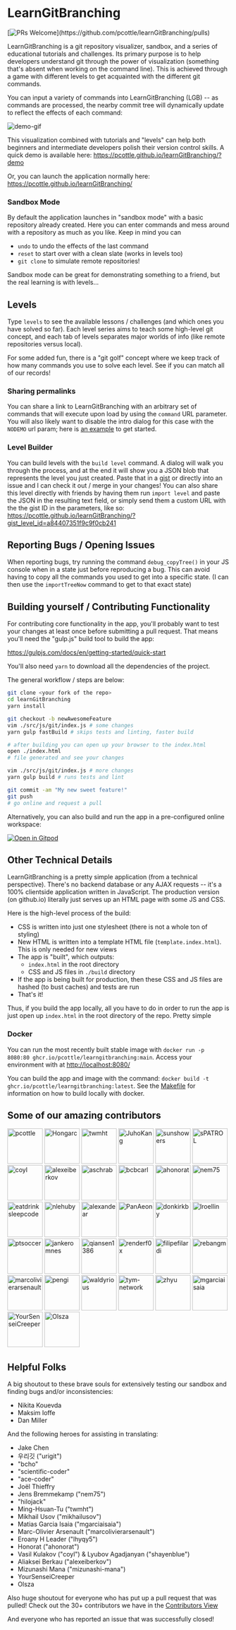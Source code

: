 # LearnGitBranching

[![PRs Welcome](https://img.shields.io/badge/PRs-welcome-brightgreen.svg?)](https://github.com/pcottle/learnGitBranching/pulls)

LearnGitBranching is a git repository visualizer, sandbox, and a series of educational tutorials and challenges. Its primary purpose is to help developers understand git through the power of visualization (something that's absent when working on the command line). This is achieved through a game with different levels to get acquainted with the different git commands.

You can input a variety of commands into LearnGitBranching (LGB) -- as commands are processed, the nearby commit tree will dynamically update to reflect the effects of each command:

![demo-gif](Test.file.png)

This visualization combined with tutorials and "levels" can help both beginners and intermediate developers polish their version control skills. A quick demo is available here:
https://pcottle.github.io/learnGitBranching/?demo

Or, you can launch the application normally here:
https://pcottle.github.io/learnGitBranching/

### Sandbox Mode

By default the application launches in "sandbox mode" with a basic repository already created. Here you can enter commands and mess around with a repository as much as you like. Keep in mind you can

* `undo` to undo the effects of the last command
* `reset` to start over with a clean slate (works in levels too)
* `git clone` to simulate remote repositories!

Sandbox mode can be great for demonstrating something to a friend, but the real learning is with levels...

## Levels

Type `levels` to see the available lessons / challenges (and which ones you have solved so far). Each level series aims to teach some high-level git concept, and each tab of levels separates major worlds of info (like remote repositories versus local).

For some added fun, there is a "git golf" concept where we keep track of how many commands you use to solve each level. See if you can match all of our records!

### Sharing permalinks

You can share a link to LearnGitBranching with an arbitrary set of commands that will execute upon load by using the `command` URL parameter. You will also likely want to disable the intro dialog for this case with the `NODEMO` url param; here is [an example](https://learngitbranching.js.org/?NODEMO&command=echo%20%22hello%22;%20git%20commit) to get started.

### Level Builder

You can build levels with the `build level` command. A dialog will walk you through the process, and at the end it will show you a JSON blob that represents the level you just created. Paste that in a [gist](https://gist.github.com) or directly into an issue and I can check it out / merge in your changes! You can also share this level directly with friends by having them run `import level` and paste the JSON in the resulting text field, or simply send them a custom URL with the the gist ID in the parameters, like so:
https://pcottle.github.io/learnGitBranching/?gist_level_id=a84407351f9c9f0cb241

## Reporting Bugs / Opening Issues

When reporting bugs, try running the command `debug_copyTree()` in your JS console when in a state just before reproducing a bug. This can avoid having to copy all the commands you used to get into a specific state. (I can then use the `importTreeNow` command to get to that exact state)

## Building yourself / Contributing Functionality

For contributing core functionality in the app, you'll probably want to test your changes
at least once before submitting a pull request. That means you'll need the "gulp.js" build tool to build the app:

https://gulpjs.com/docs/en/getting-started/quick-start

You'll also need `yarn` to download all the dependencies of the project.

The general workflow / steps are below:

```bash
git clone <your fork of the repo>
cd learnGitBranching
yarn install

git checkout -b newAwesomeFeature
vim ./src/js/git/index.js # some changes
yarn gulp fastBuild # skips tests and linting, faster build

# after building you can open up your browser to the index.html
open ./index.html
# file generated and see your changes

vim ./src/js/git/index.js # more changes
yarn gulp build # runs tests and lint

git commit -am "My new sweet feature!"
git push
# go online and request a pull
```

Alternatively, you can also build and run the app in a pre-configured online workspace:

[![Open in Gitpod](https://gitpod.io/button/open-in-gitpod.svg)](https://gitpod.io/#https://github.com/pcottle/learnGitBranching/blob/main/src/js/git/index.js)


## Other Technical Details

LearnGitBranching is a pretty simple application (from a technical perspective). There's no backend database or any AJAX requests -- it's a 100% clientside application written in JavaScript. The production version (on github.io) literally just serves up an HTML page with some JS and CSS.

Here is the high-level process of the build:

* CSS is written into just one stylesheet (there is not a whole ton of styling)
* New HTML is written into a template HTML file (`template.index.html`). This is only needed
  for new views
* The app is "built", which outputs:
  * `index.html` in the root directory
  * CSS and JS files in `./build` directory
* If the app is being built for production, then these CSS and JS files
  are hashed (to bust caches) and tests are run
* That's it!

Thus, if you build the app locally, all you have to do in order to run the app is just open up `index.html` in the root directory of the repo. Pretty simple

### Docker

You can run the most recently built stable image with `docker run -p 8080:80 ghcr.io/pcottle/learngitbranching:main`. Access your environment with at [http://localhost:8080/](<http://localhost:8080/>)

You can build the app and image with the command: `docker build -t ghcr.io/pcottle/learngitbranching:latest`. See the [Makefile](Makefile) for information on how to build locally with docker.

## Some of our amazing contributors

[//]: contributor-faces
<a href="https://github.com/pcottle"><img src="https://avatars0.githubusercontent.com/u/1135007?v=4" title="pcottle" width="80" height="80"></a>
<a href="https://github.com/Hongarc"><img src="https://avatars1.githubusercontent.com/u/19208123?v=4" title="Hongarc" width="80" height="80"></a>
<a href="https://github.com/twmht"><img src="https://avatars1.githubusercontent.com/u/1567200?v=4" title="twmht" width="80" height="80"></a>
<a href="https://github.com/JuhoKang"><img src="https://avatars1.githubusercontent.com/u/4745294?v=4" title="JuhoKang" width="80" height="80"></a>
<a href="https://github.com/sunshowers"><img src="https://avatars3.githubusercontent.com/u/180618?v=4" title="sunshowers" width="80" height="80"></a>
<a href="https://github.com/sPATROL"><img src="https://avatars0.githubusercontent.com/u/11875983?v=4" title="sPATROL" width="80" height="80"></a>
<a href="https://github.com/coyl"><img src="https://avatars1.githubusercontent.com/u/274452?v=4" title="coyl" width="80" height="80"></a>
<a href="https://github.com/alexeiberkov"><img src="https://avatars1.githubusercontent.com/u/4151345?v=4" title="alexeiberkov" width="80" height="80"></a>
<a href="https://github.com/aschrab"><img src="https://avatars1.githubusercontent.com/u/39620?v=4" title="aschrab" width="80" height="80"></a>
<a href="https://github.com/bcbcarl"><img src="https://avatars0.githubusercontent.com/u/135734?v=4" title="bcbcarl" width="80" height="80"></a>
<a href="https://github.com/ahonorat"><img src="https://avatars1.githubusercontent.com/u/5851945?v=4" title="ahonorat" width="80" height="80"></a>
<a href="https://github.com/nem75"><img src="https://avatars0.githubusercontent.com/u/1327785?v=4" title="nem75" width="80" height="80"></a>
<a href="https://github.com/eatdrinksleepcode"><img src="https://avatars0.githubusercontent.com/u/2099560?v=4" title="eatdrinksleepcode" width="80" height="80"></a>
<a href="https://github.com/nlehuby"><img src="https://avatars3.githubusercontent.com/u/919962?v=4" title="nlehuby" width="80" height="80"></a>
<a href="https://github.com/alexandear"><img src="https://avatars2.githubusercontent.com/u/3228886?v=4" title="alexandear" width="80" height="80"></a>
<a href="https://github.com/PanAeon"><img src="https://avatars3.githubusercontent.com/u/686076?v=4" title="PanAeon" width="80" height="80"></a>
<a href="https://github.com/donkirkby"><img src="https://avatars1.githubusercontent.com/u/1639148?v=4" title="donkirkby" width="80" height="80"></a>
<a href="https://github.com/lroellin"><img src="https://avatars1.githubusercontent.com/u/3150983?v=4" title="lroellin" width="80" height="80"></a>
<a href="https://github.com/ptsoccer"><img src="https://avatars1.githubusercontent.com/u/1102725?v=4" title="ptsoccer" width="80" height="80"></a>
<a href="https://github.com/jankeromnes"><img src="https://avatars2.githubusercontent.com/u/599268?v=4" title="jankeromnes" width="80" height="80"></a>
<a href="https://github.com/qiansen1386"><img src="https://avatars2.githubusercontent.com/u/1759658?v=4" title="qiansen1386" width="80" height="80"></a>
<a href="https://github.com/renderf0x"><img src="https://avatars1.githubusercontent.com/u/6155643?v=4" title="renderf0x" width="80" height="80"></a>
<a href="https://github.com/filipefilardi"><img src="https://avatars1.githubusercontent.com/u/7308241?v=4" title="filipefilardi" width="80" height="80"></a>
<a href="https://github.com/rebangm"><img src="https://avatars2.githubusercontent.com/u/1638136?v=4" title="rebangm" width="80" height="80"></a>
<a href="https://github.com/marcolivierarsenault"><img src="https://avatars2.githubusercontent.com/u/2634090?v=4" title="marcolivierarsenault" width="80" height="80"></a>
<a href="https://github.com/pengi"><img src="https://avatars0.githubusercontent.com/u/1087673?v=4" title="pengi" width="80" height="80"></a>
<a href="https://github.com/waldyrious"><img src="https://avatars2.githubusercontent.com/u/478237?v=4" title="waldyrious" width="80" height="80"></a>
<a href="https://github.com/tym-network"><img src="https://avatars1.githubusercontent.com/u/2879545?v=4" title="tym-network" width="80" height="80"></a>
<a href="https://github.com/zhyu"><img src="https://avatars1.githubusercontent.com/u/1728523?v=4" title="zhyu" width="80" height="80"></a>
<a href="https://github.com/mgarciaisaia"><img src="https://avatars1.githubusercontent.com/u/1190974?v=4" title="mgarciaisaia" width="80" height="80"></a>
<a href="https://github.com/YourSenseiCreeper"><img src="https://avatars1.githubusercontent.com/u/6324814?&v=4" title="YourSenseiCreeper" width="80" height="80"></a>
<a href="https://github.com/olsza"><img src="https://avatars1.githubusercontent.com/u/12556170?v=4" title="Olsza" width="80" height="80"></a>

[//]: contributor-faces

## Helpful Folks
A big shoutout to these brave souls for extensively testing our sandbox and finding bugs and/or inconsistencies:

* Nikita Kouevda
* Maksim Ioffe
* Dan Miller

And the following heroes for assisting in translating:
* Jake Chen
* 우리깃 ("urigit")
* "bcho"
* "scientific-coder"
* "ace-coder"
* Joël Thieffry
* Jens Bremmekamp ("nem75")
* "hilojack"
* Ming-Hsuan-Tu ("twmht")
* Mikhail Usov ("mikhailusov")
* Matias Garcia Isaia ("mgarciaisaia")
* Marc-Olivier Arsenault ("marcolivierarsenault")
* Eroany H Leader ("lhyqy5")
* Honorat ("ahonorat")
* Vasil Kulakov ("coyl") & Lyubov Agadjanyan ("shayenblue")
* Aliaksei Berkau ("alexeiberkov")
* Mizunashi Mana ("mizunashi-mana")
* YourSenseiCreeper
* Olsza

Also huge shoutout for everyone who has put up a pull request that was pulled! Check out the 30+ contributors we have in the [Contributors View](https://github.com/pcottle/learnGitBranching/graphs/contributors)

And everyone who has reported an issue that was successfully closed!
